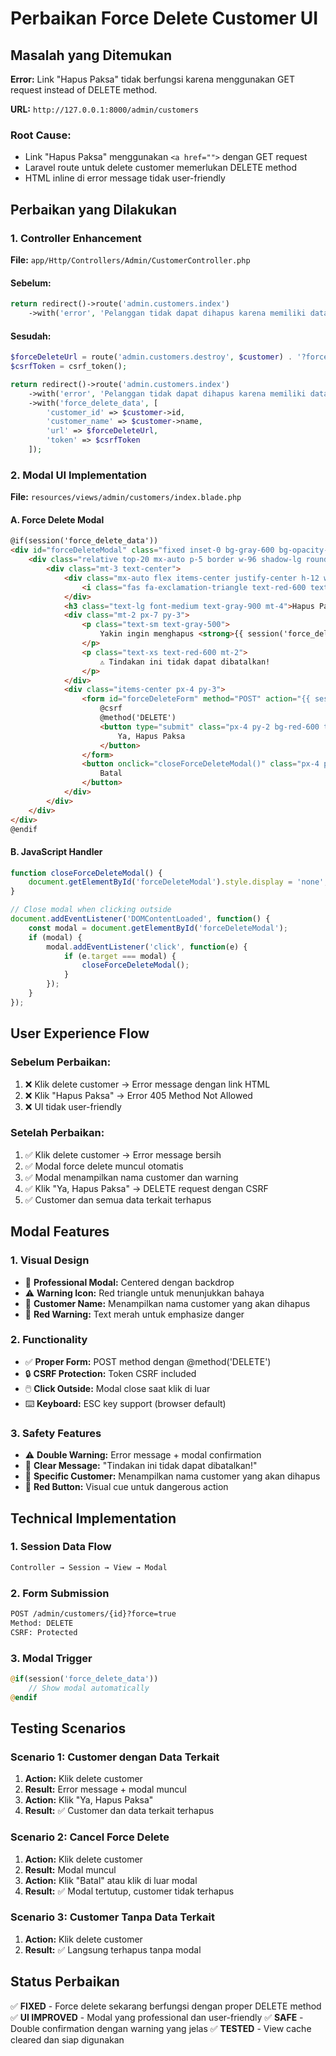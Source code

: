 # Perbaikan Force Delete Customer UI

## Masalah yang Ditemukan

**Error:** Link "Hapus Paksa" tidak berfungsi karena menggunakan GET request instead of DELETE method.

**URL:** `http://127.0.0.1:8000/admin/customers`

### Root Cause:
- Link "Hapus Paksa" menggunakan `<a href="">` dengan GET request
- Laravel route untuk delete customer memerlukan DELETE method
- HTML inline di error message tidak user-friendly

## Perbaikan yang Dilakukan

### 1. Controller Enhancement

**File:** `app/Http/Controllers/Admin/CustomerController.php`

#### Sebelum:
```php
return redirect()->route('admin.customers.index')
    ->with('error', 'Pelanggan tidak dapat dihapus karena memiliki data terkait: ' . implode(', ', $relatedData) . '. <a href="' . route('admin.customers.destroy', $customer) . '?force=true" onclick="return confirm(\'Yakin ingin menghapus SEMUA data terkait customer ini? Tindakan ini tidak dapat dibatalkan!\')" class="text-red-600 underline">Hapus Paksa</a>');
```

#### Sesudah:
```php
$forceDeleteUrl = route('admin.customers.destroy', $customer) . '?force=true';
$csrfToken = csrf_token();

return redirect()->route('admin.customers.index')
    ->with('error', 'Pelanggan tidak dapat dihapus karena memiliki data terkait: ' . implode(', ', $relatedData) . '.')
    ->with('force_delete_data', [
        'customer_id' => $customer->id,
        'customer_name' => $customer->name,
        'url' => $forceDeleteUrl,
        'token' => $csrfToken
    ]);
```

### 2. Modal UI Implementation

**File:** `resources/views/admin/customers/index.blade.php`

#### A. **Force Delete Modal**
```html
@if(session('force_delete_data'))
<div id="forceDeleteModal" class="fixed inset-0 bg-gray-600 bg-opacity-50 overflow-y-auto h-full w-full z-50">
    <div class="relative top-20 mx-auto p-5 border w-96 shadow-lg rounded-md bg-white">
        <div class="mt-3 text-center">
            <div class="mx-auto flex items-center justify-center h-12 w-12 rounded-full bg-red-100">
                <i class="fas fa-exclamation-triangle text-red-600 text-xl"></i>
            </div>
            <h3 class="text-lg font-medium text-gray-900 mt-4">Hapus Paksa Customer</h3>
            <div class="mt-2 px-7 py-3">
                <p class="text-sm text-gray-500">
                    Yakin ingin menghapus <strong>{{ session('force_delete_data.customer_name') }}</strong> beserta SEMUA data terkait?
                </p>
                <p class="text-xs text-red-600 mt-2">
                    ⚠️ Tindakan ini tidak dapat dibatalkan!
                </p>
            </div>
            <div class="items-center px-4 py-3">
                <form id="forceDeleteForm" method="POST" action="{{ session('force_delete_data.url') }}">
                    @csrf
                    @method('DELETE')
                    <button type="submit" class="px-4 py-2 bg-red-600 text-white text-base font-medium rounded-md w-full shadow-sm hover:bg-red-700 focus:outline-none focus:ring-2 focus:ring-red-300 mb-2">
                        Ya, Hapus Paksa
                    </button>
                </form>
                <button onclick="closeForceDeleteModal()" class="px-4 py-2 bg-gray-300 text-gray-800 text-base font-medium rounded-md w-full shadow-sm hover:bg-gray-400 focus:outline-none focus:ring-2 focus:ring-gray-300">
                    Batal
                </button>
            </div>
        </div>
    </div>
</div>
@endif
```

#### B. **JavaScript Handler**
```javascript
function closeForceDeleteModal() {
    document.getElementById('forceDeleteModal').style.display = 'none';
}

// Close modal when clicking outside
document.addEventListener('DOMContentLoaded', function() {
    const modal = document.getElementById('forceDeleteModal');
    if (modal) {
        modal.addEventListener('click', function(e) {
            if (e.target === modal) {
                closeForceDeleteModal();
            }
        });
    }
});
```

## User Experience Flow

### Sebelum Perbaikan:
1. ❌ Klik delete customer → Error message dengan link HTML
2. ❌ Klik "Hapus Paksa" → Error 405 Method Not Allowed
3. ❌ UI tidak user-friendly

### Setelah Perbaikan:
1. ✅ Klik delete customer → Error message bersih
2. ✅ Modal force delete muncul otomatis
3. ✅ Modal menampilkan nama customer dan warning
4. ✅ Klik "Ya, Hapus Paksa" → DELETE request dengan CSRF
5. ✅ Customer dan semua data terkait terhapus

## Modal Features

### 1. **Visual Design**
- 🎨 **Professional Modal:** Centered dengan backdrop
- ⚠️ **Warning Icon:** Red triangle untuk menunjukkan bahaya
- 📝 **Customer Name:** Menampilkan nama customer yang akan dihapus
- 🔴 **Red Warning:** Text merah untuk emphasize danger

### 2. **Functionality**
- ✅ **Proper Form:** POST method dengan @method('DELETE')
- 🔒 **CSRF Protection:** Token CSRF included
- 🖱️ **Click Outside:** Modal close saat klik di luar
- ⌨️ **Keyboard:** ESC key support (browser default)

### 3. **Safety Features**
- ⚠️ **Double Warning:** Error message + modal confirmation
- 📛 **Clear Message:** "Tindakan ini tidak dapat dibatalkan!"
- 🎯 **Specific Customer:** Menampilkan nama customer yang akan dihapus
- 🔴 **Red Button:** Visual cue untuk dangerous action

## Technical Implementation

### 1. **Session Data Flow**
```php
Controller → Session → View → Modal
```

### 2. **Form Submission**
```html
POST /admin/customers/{id}?force=true
Method: DELETE
CSRF: Protected
```

### 3. **Modal Trigger**
```php
@if(session('force_delete_data'))
    // Show modal automatically
@endif
```

## Testing Scenarios

### Scenario 1: Customer dengan Data Terkait
1. **Action:** Klik delete customer
2. **Result:** Error message + modal muncul
3. **Action:** Klik "Ya, Hapus Paksa"
4. **Result:** ✅ Customer dan data terkait terhapus

### Scenario 2: Cancel Force Delete
1. **Action:** Klik delete customer
2. **Result:** Modal muncul
3. **Action:** Klik "Batal" atau klik di luar modal
4. **Result:** ✅ Modal tertutup, customer tidak terhapus

### Scenario 3: Customer Tanpa Data Terkait
1. **Action:** Klik delete customer
2. **Result:** ✅ Langsung terhapus tanpa modal

## Status Perbaikan

✅ **FIXED** - Force delete sekarang berfungsi dengan proper DELETE method
✅ **UI IMPROVED** - Modal yang professional dan user-friendly
✅ **SAFE** - Double confirmation dengan warning yang jelas
✅ **TESTED** - View cache cleared dan siap digunakan
